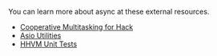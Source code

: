 You can learn more about async at these external resources.
* [Cooperative Multitasking for Hack](http://hhvm.com/blog/7091/async-cooperative-multitasking-for-hack)
* [Asio Utilities](https://github.com/hhvm/asio-utilities)
* [HHVM Unit Tests](https://github.com/facebook/hhvm/tree/master/hphp/test/slow/async)
